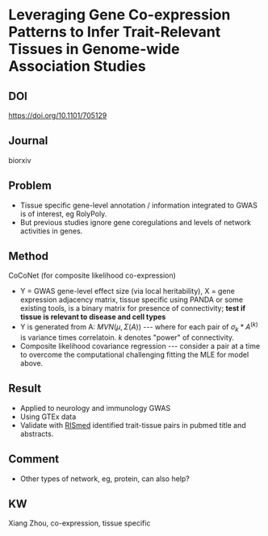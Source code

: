 # Leveraging Gene Co-expression Patterns to Infer Trait-Relevant Tissues in Genome-wide Association Studies

## DOI

https://doi.org/10.1101/705129

## Journal

biorxiv

## Problem
- Tissue specific gene-level annotation / information integrated to GWAS is of interest, eg RolyPoly.
- But previous studies ignore gene coregulations and levels of network activities in genes.

## Method

CoCoNet (for composite likelihood co-expression)

- Y = GWAS gene-level effect size (via local heritability), X = gene expression adjacency matrix, tissue specific using PANDA or some existing tools, is a binary matrix for presence of connectivity; **test if tissue is relevant to disease and cell types**
- Y is generated from A: $MVN(\mu, \Sigma(A))$ --- where for each pair of $\sigma_k * A^{(k)}$ is variance times correlatoin. $k$ denotes "power" of connectivity.
- Composite likelihood covariance regression --- consider a pair at a time to overcome the computational challenging fitting the MLE for model above.

## Result

- Applied to neurology and immunology GWAS
- Using GTEx data
- Validate with [RISmed](https://cran.r-project.org/web/packages/RISmed/index.html) identified trait-tissue pairs in pubmed title and abstracts.

## Comment

- Other types of network, eg, protein, can also help?

## KW

Xiang Zhou, co-expression, tissue specific
